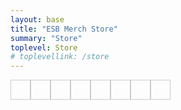 ```yaml
---
layout: base
title: "ESB Merch Store"
summary: "Store"
toplevel: Store
# toplevellink: /store
---
```



<style type="text/css">
  .container {
      display: flex;
      flex-wrap: wrap;
  }
  .buy-button-item {
      border: 1px solid #ccc;
      padding: 15px;
      vertical-align: bottom;
  }
</style>

<div class="container">
  
<div class="buy-button-item"><!-- start buy button code here -->
  
<div id='product-component-1734372557157'></div>
<script type="text/javascript">
/*<![CDATA[*/
(function () {
  var scriptURL = 'https://sdks.shopifycdn.com/buy-button/latest/buy-button-storefront.min.js';
  if (window.ShopifyBuy) {
    if (window.ShopifyBuy.UI) {
      ShopifyBuyInit();
    } else {
      loadScript();
    }
  } else {
    loadScript();
  }
  function loadScript() {
    var script = document.createElement('script');
    script.async = true;
    script.src = scriptURL;
    (document.getElementsByTagName('head')[0] || document.getElementsByTagName('body')[0]).appendChild(script);
    script.onload = ShopifyBuyInit;
  }
  function ShopifyBuyInit() {
    var client = ShopifyBuy.buildClient({
      domain: 'rdr0dk-ee.myshopify.com',
      storefrontAccessToken: 'a98222e68b67e5a4636fef2b3ff0dad8',
    });
    ShopifyBuy.UI.onReady(client).then(function (ui) {
      ui.createComponent('product', {
        id: '9724681060658',
        node: document.getElementById('product-component-1734372557157'),
        moneyFormat: '%24%7B%7Bamount%7D%7D',
        options: {
  "product": {
    "styles": {
      "product": {
        "@media (min-width: 601px)": {
          "max-width": "calc(25% - 20px)",
          "margin-left": "20px",
          "margin-bottom": "50px"
        }
      },
      "button": {
        ":hover": {
          "background-color": "#2e99c7"
        },
        "background-color": "#33aadd",
        ":focus": {
          "background-color": "#2e99c7"
        }
      }
    },
    "text": {
      "button": "Add to cart"
    }
  },
  "productSet": {
    "styles": {
      "products": {
        "@media (min-width: 601px)": {
          "margin-left": "-20px"
        }
      }
    }
  },
  "modalProduct": {
    "contents": {
      "img": false,
      "imgWithCarousel": true,
      "button": false,
      "buttonWithQuantity": true
    },
    "styles": {
      "product": {
        "@media (min-width: 601px)": {
          "max-width": "100%",
          "margin-left": "0px",
          "margin-bottom": "0px"
        }
      },
      "button": {
        ":hover": {
          "background-color": "#2e99c7"
        },
        "background-color": "#33aadd",
        ":focus": {
          "background-color": "#2e99c7"
        }
      }
    },
    "text": {
      "button": "Add to cart"
    }
  },
  "option": {},
  "cart": {
    "styles": {
      "button": {
        ":hover": {
          "background-color": "#2e99c7"
        },
        "background-color": "#33aadd",
        ":focus": {
          "background-color": "#2e99c7"
        }
      }
    },
    "text": {
      "total": "Subtotal",
      "button": "Checkout"
    }
  },
  "toggle": {
    "styles": {
      "toggle": {
        "background-color": "#33aadd",
        ":hover": {
          "background-color": "#2e99c7"
        },
        ":focus": {
          "background-color": "#2e99c7"
        }
      }
    }
  }
},
      });
    });
  }
})();
/*]]>*/
</script>

</div> <!-- end ofbuy button code -->



<div class="buy-button-item" width="30%"><!-- start of buy button code -->

<div id='product-component-1734372442607'></div>
<script type="text/javascript">
/*<![CDATA[*/
(function () {
  var scriptURL = 'https://sdks.shopifycdn.com/buy-button/latest/buy-button-storefront.min.js';
  if (window.ShopifyBuy) {
    if (window.ShopifyBuy.UI) {
      ShopifyBuyInit();
    } else {
      loadScript();
    }
  } else {
    loadScript();
  }
  function loadScript() {
    var script = document.createElement('script');
    script.async = true;
    script.src = scriptURL;
    (document.getElementsByTagName('head')[0] || document.getElementsByTagName('body')[0]).appendChild(script);
    script.onload = ShopifyBuyInit;
  }
  function ShopifyBuyInit() {
    var client = ShopifyBuy.buildClient({
      domain: 'rdr0dk-ee.myshopify.com',
      storefrontAccessToken: 'a98222e68b67e5a4636fef2b3ff0dad8',
    });
    ShopifyBuy.UI.onReady(client).then(function (ui) {
      ui.createComponent('product', {
        id: '9724681158962',
        node: document.getElementById('product-component-1734372442607'),
        moneyFormat: '%24%7B%7Bamount%7D%7D',
        options: {
  "product": {
    "styles": {
      "product": {
        "@media (min-width: 601px)": {
          "max-width": "calc(25% - 20px)",
          "margin-left": "20px",
          "margin-bottom": "50px"
        }
      },
      "button": {
        ":hover": {
          "background-color": "#2e99c7"
        },
        "background-color": "#33aadd",
        ":focus": {
          "background-color": "#2e99c7"
        }
      }
    },
    "text": {
      "button": "Add to cart"
    }
  },
  "productSet": {
    "styles": {
      "products": {
        "@media (min-width: 601px)": {
          "margin-left": "-20px"
        }
      }
    }
  },
  "modalProduct": {
    "contents": {
      "img": false,
      "imgWithCarousel": true,
      "button": false,
      "buttonWithQuantity": true
    },
    "styles": {
      "product": {
        "@media (min-width: 601px)": {
          "max-width": "100%",
          "margin-left": "0px",
          "margin-bottom": "0px"
        }
      },
      "button": {
        ":hover": {
          "background-color": "#2e99c7"
        },
        "background-color": "#33aadd",
        ":focus": {
          "background-color": "#2e99c7"
        }
      }
    },
    "text": {
      "button": "Add to cart"
    }
  },
  "option": {},
  "cart": {
    "styles": {
      "button": {
        ":hover": {
          "background-color": "#2e99c7"
        },
        "background-color": "#33aadd",
        ":focus": {
          "background-color": "#2e99c7"
        }
      }
    },
    "text": {
      "total": "Subtotal",
      "button": "Checkout"
    }
  },
  "toggle": {
    "styles": {
      "toggle": {
        "background-color": "#33aadd",
        ":hover": {
          "background-color": "#2e99c7"
        },
        ":focus": {
          "background-color": "#2e99c7"
        }
      }
    }
  }
},
      });
    });
  }
})();
/*]]>*/
</script>

</div> <!-- end ofbuy button code -->




<div class="buy-button-item" width="30%"><!-- start of buy button code -->

<div id='product-component-1734372619630'></div>
<script type="text/javascript">
/*<![CDATA[*/
(function () {
  var scriptURL = 'https://sdks.shopifycdn.com/buy-button/latest/buy-button-storefront.min.js';
  if (window.ShopifyBuy) {
    if (window.ShopifyBuy.UI) {
      ShopifyBuyInit();
    } else {
      loadScript();
    }
  } else {
    loadScript();
  }
  function loadScript() {
    var script = document.createElement('script');
    script.async = true;
    script.src = scriptURL;
    (document.getElementsByTagName('head')[0] || document.getElementsByTagName('body')[0]).appendChild(script);
    script.onload = ShopifyBuyInit;
  }
  function ShopifyBuyInit() {
    var client = ShopifyBuy.buildClient({
      domain: 'rdr0dk-ee.myshopify.com',
      storefrontAccessToken: 'a98222e68b67e5a4636fef2b3ff0dad8',
    });
    ShopifyBuy.UI.onReady(client).then(function (ui) {
      ui.createComponent('product', {
        id: '9724681093426',
        node: document.getElementById('product-component-1734372619630'),
        moneyFormat: '%24%7B%7Bamount%7D%7D',
        options: {
  "product": {
    "styles": {
      "product": {
        "@media (min-width: 601px)": {
          "max-width": "calc(25% - 20px)",
          "margin-left": "20px",
          "margin-bottom": "50px"
        }
      },
      "button": {
        ":hover": {
          "background-color": "#2e99c7"
        },
        "background-color": "#33aadd",
        ":focus": {
          "background-color": "#2e99c7"
        }
      }
    },
    "text": {
      "button": "Add to cart"
    }
  },
  "productSet": {
    "styles": {
      "products": {
        "@media (min-width: 601px)": {
          "margin-left": "-20px"
        }
      }
    }
  },
  "modalProduct": {
    "contents": {
      "img": false,
      "imgWithCarousel": true,
      "button": false,
      "buttonWithQuantity": true
    },
    "styles": {
      "product": {
        "@media (min-width: 601px)": {
          "max-width": "100%",
          "margin-left": "0px",
          "margin-bottom": "0px"
        }
      },
      "button": {
        ":hover": {
          "background-color": "#2e99c7"
        },
        "background-color": "#33aadd",
        ":focus": {
          "background-color": "#2e99c7"
        }
      }
    },
    "text": {
      "button": "Add to cart"
    }
  },
  "option": {},
  "cart": {
    "styles": {
      "button": {
        ":hover": {
          "background-color": "#2e99c7"
        },
        "background-color": "#33aadd",
        ":focus": {
          "background-color": "#2e99c7"
        }
      }
    },
    "text": {
      "total": "Subtotal",
      "button": "Checkout"
    }
  },
  "toggle": {
    "styles": {
      "toggle": {
        "background-color": "#33aadd",
        ":hover": {
          "background-color": "#2e99c7"
        },
        ":focus": {
          "background-color": "#2e99c7"
        }
      }
    }
  }
},
      });
    });
  }
})();
/*]]>*/
</script>

</div> <!-- end ofbuy button code -->



<div class="buy-button-item" width="30%"><!-- start of buy button code -->

<div id='product-component-1734373397808'></div>
<script type="text/javascript">
/*<![CDATA[*/
(function () {
  var scriptURL = 'https://sdks.shopifycdn.com/buy-button/latest/buy-button-storefront.min.js';
  if (window.ShopifyBuy) {
    if (window.ShopifyBuy.UI) {
      ShopifyBuyInit();
    } else {
      loadScript();
    }
  } else {
    loadScript();
  }
  function loadScript() {
    var script = document.createElement('script');
    script.async = true;
    script.src = scriptURL;
    (document.getElementsByTagName('head')[0] || document.getElementsByTagName('body')[0]).appendChild(script);
    script.onload = ShopifyBuyInit;
  }
  function ShopifyBuyInit() {
    var client = ShopifyBuy.buildClient({
      domain: 'rdr0dk-ee.myshopify.com',
      storefrontAccessToken: 'a98222e68b67e5a4636fef2b3ff0dad8',
    });
    ShopifyBuy.UI.onReady(client).then(function (ui) {
      ui.createComponent('product', {
        id: '9724680667442',
        node: document.getElementById('product-component-1734373397808'),
        moneyFormat: '%24%7B%7Bamount%7D%7D',
        options: {
  "product": {
    "styles": {
      "product": {
        "@media (min-width: 601px)": {
          "max-width": "calc(25% - 20px)",
          "margin-left": "20px",
          "margin-bottom": "50px"
        }
      },
      "button": {
        ":hover": {
          "background-color": "#2e99c7"
        },
        "background-color": "#33aadd",
        ":focus": {
          "background-color": "#2e99c7"
        }
      }
    },
    "text": {
      "button": "Add to cart"
    }
  },
  "productSet": {
    "styles": {
      "products": {
        "@media (min-width: 601px)": {
          "margin-left": "-20px"
        }
      }
    }
  },
  "modalProduct": {
    "contents": {
      "img": false,
      "imgWithCarousel": true,
      "button": false,
      "buttonWithQuantity": true
    },
    "styles": {
      "product": {
        "@media (min-width: 601px)": {
          "max-width": "100%",
          "margin-left": "0px",
          "margin-bottom": "0px"
        }
      },
      "button": {
        ":hover": {
          "background-color": "#2e99c7"
        },
        "background-color": "#33aadd",
        ":focus": {
          "background-color": "#2e99c7"
        }
      }
    },
    "text": {
      "button": "Add to cart"
    }
  },
  "option": {},
  "cart": {
    "styles": {
      "button": {
        ":hover": {
          "background-color": "#2e99c7"
        },
        "background-color": "#33aadd",
        ":focus": {
          "background-color": "#2e99c7"
        }
      }
    },
    "text": {
      "total": "Subtotal",
      "button": "Checkout"
    }
  },
  "toggle": {
    "styles": {
      "toggle": {
        "background-color": "#33aadd",
        ":hover": {
          "background-color": "#2e99c7"
        },
        ":focus": {
          "background-color": "#2e99c7"
        }
      }
    }
  }
},
      });
    });
  }
})();
/*]]>*/
</script>

</div> <!-- end ofbuy button code -->



<div class="buy-button-item" width="30%"><!-- start of buy button code -->

<div id='product-component-1734373422084'></div>
<script type="text/javascript">
/*<![CDATA[*/
(function () {
  var scriptURL = 'https://sdks.shopifycdn.com/buy-button/latest/buy-button-storefront.min.js';
  if (window.ShopifyBuy) {
    if (window.ShopifyBuy.UI) {
      ShopifyBuyInit();
    } else {
      loadScript();
    }
  } else {
    loadScript();
  }
  function loadScript() {
    var script = document.createElement('script');
    script.async = true;
    script.src = scriptURL;
    (document.getElementsByTagName('head')[0] || document.getElementsByTagName('body')[0]).appendChild(script);
    script.onload = ShopifyBuyInit;
  }
  function ShopifyBuyInit() {
    var client = ShopifyBuy.buildClient({
      domain: 'rdr0dk-ee.myshopify.com',
      storefrontAccessToken: 'a98222e68b67e5a4636fef2b3ff0dad8',
    });
    ShopifyBuy.UI.onReady(client).then(function (ui) {
      ui.createComponent('product', {
        id: '9724681027890',
        node: document.getElementById('product-component-1734373422084'),
        moneyFormat: '%24%7B%7Bamount%7D%7D',
        options: {
  "product": {
    "styles": {
      "product": {
        "@media (min-width: 601px)": {
          "max-width": "calc(25% - 20px)",
          "margin-left": "20px",
          "margin-bottom": "50px"
        }
      },
      "button": {
        ":hover": {
          "background-color": "#2e99c7"
        },
        "background-color": "#33aadd",
        ":focus": {
          "background-color": "#2e99c7"
        }
      }
    },
    "text": {
      "button": "Add to cart"
    }
  },
  "productSet": {
    "styles": {
      "products": {
        "@media (min-width: 601px)": {
          "margin-left": "-20px"
        }
      }
    }
  },
  "modalProduct": {
    "contents": {
      "img": false,
      "imgWithCarousel": true,
      "button": false,
      "buttonWithQuantity": true
    },
    "styles": {
      "product": {
        "@media (min-width: 601px)": {
          "max-width": "100%",
          "margin-left": "0px",
          "margin-bottom": "0px"
        }
      },
      "button": {
        ":hover": {
          "background-color": "#2e99c7"
        },
        "background-color": "#33aadd",
        ":focus": {
          "background-color": "#2e99c7"
        }
      }
    },
    "text": {
      "button": "Add to cart"
    }
  },
  "option": {},
  "cart": {
    "styles": {
      "button": {
        ":hover": {
          "background-color": "#2e99c7"
        },
        "background-color": "#33aadd",
        ":focus": {
          "background-color": "#2e99c7"
        }
      }
    },
    "text": {
      "total": "Subtotal",
      "button": "Checkout"
    }
  },
  "toggle": {
    "styles": {
      "toggle": {
        "background-color": "#33aadd",
        ":hover": {
          "background-color": "#2e99c7"
        },
        ":focus": {
          "background-color": "#2e99c7"
        }
      }
    }
  }
},
      });
    });
  }
})();
/*]]>*/
</script>

</div> <!-- end ofbuy button code -->



<div class="buy-button-item" width="30%"><!-- start of buy button code -->

<div id='product-component-1734373445994'></div>
<script type="text/javascript">
/*<![CDATA[*/
(function () {
  var scriptURL = 'https://sdks.shopifycdn.com/buy-button/latest/buy-button-storefront.min.js';
  if (window.ShopifyBuy) {
    if (window.ShopifyBuy.UI) {
      ShopifyBuyInit();
    } else {
      loadScript();
    }
  } else {
    loadScript();
  }
  function loadScript() {
    var script = document.createElement('script');
    script.async = true;
    script.src = scriptURL;
    (document.getElementsByTagName('head')[0] || document.getElementsByTagName('body')[0]).appendChild(script);
    script.onload = ShopifyBuyInit;
  }
  function ShopifyBuyInit() {
    var client = ShopifyBuy.buildClient({
      domain: 'rdr0dk-ee.myshopify.com',
      storefrontAccessToken: 'a98222e68b67e5a4636fef2b3ff0dad8',
    });
    ShopifyBuy.UI.onReady(client).then(function (ui) {
      ui.createComponent('product', {
        id: '9724680700210',
        node: document.getElementById('product-component-1734373445994'),
        moneyFormat: '%24%7B%7Bamount%7D%7D',
        options: {
  "product": {
    "styles": {
      "product": {
        "@media (min-width: 601px)": {
          "max-width": "calc(25% - 20px)",
          "margin-left": "20px",
          "margin-bottom": "50px"
        }
      },
      "button": {
        ":hover": {
          "background-color": "#2e99c7"
        },
        "background-color": "#33aadd",
        ":focus": {
          "background-color": "#2e99c7"
        }
      }
    },
    "text": {
      "button": "Add to cart"
    }
  },
  "productSet": {
    "styles": {
      "products": {
        "@media (min-width: 601px)": {
          "margin-left": "-20px"
        }
      }
    }
  },
  "modalProduct": {
    "contents": {
      "img": false,
      "imgWithCarousel": true,
      "button": false,
      "buttonWithQuantity": true
    },
    "styles": {
      "product": {
        "@media (min-width: 601px)": {
          "max-width": "100%",
          "margin-left": "0px",
          "margin-bottom": "0px"
        }
      },
      "button": {
        ":hover": {
          "background-color": "#2e99c7"
        },
        "background-color": "#33aadd",
        ":focus": {
          "background-color": "#2e99c7"
        }
      }
    },
    "text": {
      "button": "Add to cart"
    }
  },
  "option": {},
  "cart": {
    "styles": {
      "button": {
        ":hover": {
          "background-color": "#2e99c7"
        },
        "background-color": "#33aadd",
        ":focus": {
          "background-color": "#2e99c7"
        }
      }
    },
    "text": {
      "total": "Subtotal",
      "button": "Checkout"
    }
  },
  "toggle": {
    "styles": {
      "toggle": {
        "background-color": "#33aadd",
        ":hover": {
          "background-color": "#2e99c7"
        },
        ":focus": {
          "background-color": "#2e99c7"
        }
      }
    }
  }
},
      });
    });
  }
})();
/*]]>*/
</script>

</div> <!-- end ofbuy button code -->



<div class="buy-button-item" width="30%"><!-- start of buy button code -->

<div id='product-component-1734373470514'></div>
<script type="text/javascript">
/*<![CDATA[*/
(function () {
  var scriptURL = 'https://sdks.shopifycdn.com/buy-button/latest/buy-button-storefront.min.js';
  if (window.ShopifyBuy) {
    if (window.ShopifyBuy.UI) {
      ShopifyBuyInit();
    } else {
      loadScript();
    }
  } else {
    loadScript();
  }
  function loadScript() {
    var script = document.createElement('script');
    script.async = true;
    script.src = scriptURL;
    (document.getElementsByTagName('head')[0] || document.getElementsByTagName('body')[0]).appendChild(script);
    script.onload = ShopifyBuyInit;
  }
  function ShopifyBuyInit() {
    var client = ShopifyBuy.buildClient({
      domain: 'rdr0dk-ee.myshopify.com',
      storefrontAccessToken: 'a98222e68b67e5a4636fef2b3ff0dad8',
    });
    ShopifyBuy.UI.onReady(client).then(function (ui) {
      ui.createComponent('product', {
        id: '9724680667442',
        node: document.getElementById('product-component-1734373470514'),
        moneyFormat: '%24%7B%7Bamount%7D%7D',
        options: {
  "product": {
    "styles": {
      "product": {
        "@media (min-width: 601px)": {
          "max-width": "calc(25% - 20px)",
          "margin-left": "20px",
          "margin-bottom": "50px"
        }
      },
      "button": {
        ":hover": {
          "background-color": "#2e99c7"
        },
        "background-color": "#33aadd",
        ":focus": {
          "background-color": "#2e99c7"
        }
      }
    },
    "text": {
      "button": "Add to cart"
    }
  },
  "productSet": {
    "styles": {
      "products": {
        "@media (min-width: 601px)": {
          "margin-left": "-20px"
        }
      }
    }
  },
  "modalProduct": {
    "contents": {
      "img": false,
      "imgWithCarousel": true,
      "button": false,
      "buttonWithQuantity": true
    },
    "styles": {
      "product": {
        "@media (min-width: 601px)": {
          "max-width": "100%",
          "margin-left": "0px",
          "margin-bottom": "0px"
        }
      },
      "button": {
        ":hover": {
          "background-color": "#2e99c7"
        },
        "background-color": "#33aadd",
        ":focus": {
          "background-color": "#2e99c7"
        }
      }
    },
    "text": {
      "button": "Add to cart"
    }
  },
  "option": {},
  "cart": {
    "styles": {
      "button": {
        ":hover": {
          "background-color": "#2e99c7"
        },
        "background-color": "#33aadd",
        ":focus": {
          "background-color": "#2e99c7"
        }
      }
    },
    "text": {
      "total": "Subtotal",
      "button": "Checkout"
    }
  },
  "toggle": {
    "styles": {
      "toggle": {
        "background-color": "#33aadd",
        ":hover": {
          "background-color": "#2e99c7"
        },
        ":focus": {
          "background-color": "#2e99c7"
        }
      }
    }
  }
},
      });
    });
  }
})();
/*]]>*/
</script>

</div> <!-- end ofbuy button code -->



<div class="buy-button-item" width="30%"><!-- start of buy button code -->

<div id='product-component-1734373488676'></div>
<script type="text/javascript">
/*<![CDATA[*/
(function () {
  var scriptURL = 'https://sdks.shopifycdn.com/buy-button/latest/buy-button-storefront.min.js';
  if (window.ShopifyBuy) {
    if (window.ShopifyBuy.UI) {
      ShopifyBuyInit();
    } else {
      loadScript();
    }
  } else {
    loadScript();
  }
  function loadScript() {
    var script = document.createElement('script');
    script.async = true;
    script.src = scriptURL;
    (document.getElementsByTagName('head')[0] || document.getElementsByTagName('body')[0]).appendChild(script);
    script.onload = ShopifyBuyInit;
  }
  function ShopifyBuyInit() {
    var client = ShopifyBuy.buildClient({
      domain: 'rdr0dk-ee.myshopify.com',
      storefrontAccessToken: 'a98222e68b67e5a4636fef2b3ff0dad8',
    });
    ShopifyBuy.UI.onReady(client).then(function (ui) {
      ui.createComponent('product', {
        id: '9724680601906',
        node: document.getElementById('product-component-1734373488676'),
        moneyFormat: '%24%7B%7Bamount%7D%7D',
        options: {
  "product": {
    "styles": {
      "product": {
        "@media (min-width: 601px)": {
          "max-width": "calc(25% - 20px)",
          "margin-left": "20px",
          "margin-bottom": "50px"
        }
      },
      "button": {
        ":hover": {
          "background-color": "#2e99c7"
        },
        "background-color": "#33aadd",
        ":focus": {
          "background-color": "#2e99c7"
        }
      }
    },
    "text": {
      "button": "Add to cart"
    }
  },
  "productSet": {
    "styles": {
      "products": {
        "@media (min-width: 601px)": {
          "margin-left": "-20px"
        }
      }
    }
  },
  "modalProduct": {
    "contents": {
      "img": false,
      "imgWithCarousel": true,
      "button": false,
      "buttonWithQuantity": true
    },
    "styles": {
      "product": {
        "@media (min-width: 601px)": {
          "max-width": "100%",
          "margin-left": "0px",
          "margin-bottom": "0px"
        }
      },
      "button": {
        ":hover": {
          "background-color": "#2e99c7"
        },
        "background-color": "#33aadd",
        ":focus": {
          "background-color": "#2e99c7"
        }
      }
    },
    "text": {
      "button": "Add to cart"
    }
  },
  "option": {},
  "cart": {
    "styles": {
      "button": {
        ":hover": {
          "background-color": "#2e99c7"
        },
        "background-color": "#33aadd",
        ":focus": {
          "background-color": "#2e99c7"
        }
      }
    },
    "text": {
      "total": "Subtotal",
      "button": "Checkout"
    }
  },
  "toggle": {
    "styles": {
      "toggle": {
        "background-color": "#33aadd",
        ":hover": {
          "background-color": "#2e99c7"
        },
        ":focus": {
          "background-color": "#2e99c7"
        }
      }
    }
  }
},
      });
    });
  }
})();
/*]]>*/
</script>

</div> <!-- end ofbuy button code -->

</div>

